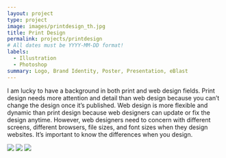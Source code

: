 ```yaml
---
layout: project
type: project
image: images/printdesign_th.jpg
title: Print Design
permalink: projects/printdesign
# All dates must be YYYY-MM-DD format!
labels:
  - Illustration
  - Photoshop
summary: Logo, Brand Identity, Poster, Presentation, eBlast 
---
```

I am lucky to have a background in both print and web design fields. Print design needs more attention and detail than web design because you can’t change the design once it’s published. Web design is more flexible and dynamic than print design because web designers can update or fix the design anytime. However, web designers need to concern with different screens, different browsers, file sizes, and font sizes when they design websites. It’s important to know the differences when you design.

<img class="ui image" src="{{ site.baseurl }}/images/logos.jpg">

<img class="ui image" src="{{ site.baseurl }}/images/AIR_ppt.jpg">

<img class="ui image" src="{{ site.baseurl }}/images/icc.jpg">





